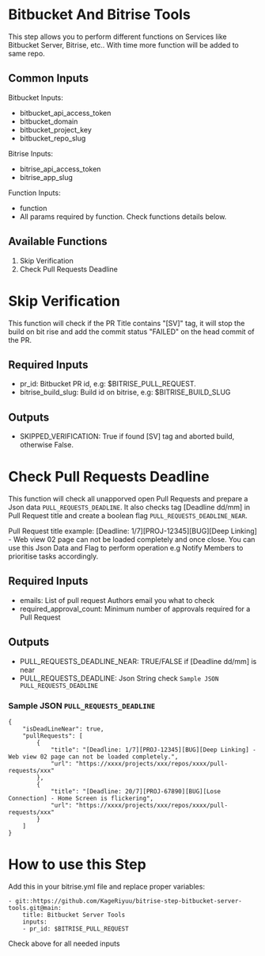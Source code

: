 # Bitbucket And Bitrise Tools

This step allows you to perform different functions on Services like Bitbucket Server, Bitrise, etc..
With time more function will be added to same repo.

## Common Inputs

Bitbucket Inputs:
- bitbucket_api_access_token
- bitbucket_domain
- bitbucket_project_key
- bitbucket_repo_slug

Bitrise Inputs:
- bitrise_api_access_token
- bitrise_app_slug

Function Inputs:
- function
- All params required by function. Check functions details below.

## Available Functions

1. Skip Verification
2. Check Pull Requests Deadline

# Skip Verification
This function will check if the PR Title contains "[SV]" tag, it will stop the build on bit rise and add the commit status "FAILED" on the head commit of the PR.

## Required Inputs
- pr_id:                    Bitbucket PR id, e.g: $BITRISE_PULL_REQUEST.
- bitrise_build_slug:       Build id on bitrise, e.g: $BITRISE_BUILD_SLUG

## Outputs
- SKIPPED_VERIFICATION:        True if found [SV] tag and aborted build, otherwise False.

# Check Pull Requests Deadline
This function will check all unapporved open Pull Requests and prepare a Json data `PULL_REQUESTS_DEADLINE`. It also checks tag [Deadline dd/mm] in Pull Request title and create a boolean flag `PULL_REQUESTS_DEADLINE_NEAR`. 

Pull Request title example:
[Deadline: 1/7][PROJ-12345][BUG][Deep Linking] - Web view 02 page can not be loaded completely and once close.
You can use this Json Data and Flag to perform operation e.g Notify Members to prioritise tasks accordingly.

## Required Inputs
- emails:                       List of pull request Authors email you what to check
- required_approval_count:      Minimum number of approvals required for a Pull Request

## Outputs
- PULL_REQUESTS_DEADLINE_NEAR:      TRUE/FALSE if [Deadline dd/mm] is near 
- PULL_REQUESTS_DEADLINE:           Json String check `Sample JSON PULL_REQUESTS_DEADLINE`

### Sample JSON `PULL_REQUESTS_DEADLINE`

```
{
    "isDeadLineNear": true,
    "pullRequests": [
        {
            "title": "[Deadline: 1/7][PROJ-12345][BUG][Deep Linking] - Web view 02 page can not be loaded completely.",
            "url": "https://xxxx/projects/xxx/repos/xxxx/pull-requests/xxx"
        },
        {
            "title": "[Deadline: 20/7][PROJ-67890][BUG][Lose Connection] - Home Screen is flickering",
            "url": "https://xxxx/projects/xxx/repos/xxxx/pull-requests/xxx"
        }
    ]
}
```

# How to use this Step

Add this in your bitrise.yml file and replace proper variables:

```
- git::https://github.com/KageRiyuu/bitrise-step-bitbucket-server-tools.git@main:
    title: Bitbucket Server Tools
    inputs:
    - pr_id: $BITRISE_PULL_REQUEST
```
Check above for all needed inputs